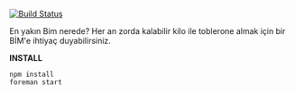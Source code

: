 [![Build Status](https://travis-ci.org/hasantayyar/bimbul.png)](https://travis-ci.org/hasantayyar/bimbul)

En yakın Bim nerede? Her an zorda kalabilir kilo ile toblerone almak için bir BİM'e ihtiyaç duyabilirsiniz.

**INSTALL**

    npm install
    foreman start 